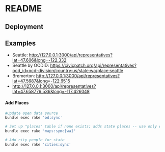 # README

## Deployment

## Examples
* Seattle: http://127.0.0.1:3000/api/representatives?lat=47.606&long=-122.332
* Seattle by OCDID: https://civicpatch.org/api/representatives?ocd_id=ocd-division/country:us/state:wa/place:seattle
* Bremerton: http://127.0.0.1:3000/api/representatives?lat=47.5687&long=-122.6515
* http://127.0.0.1:3000/api/representatives?lat=47.658779.536&long=-117.426048

#### Add Places

```bash
#Update open data source
bundle exec rake 'od:sync' 

# Set up "places" table if none exists; adds state places -- use only once per state
bundle exec rake 'maps:sync[wa]'

# Add city people for state
bundle exec rake 'cities:sync'
```


